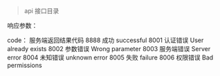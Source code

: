 > api 接口目录

响应参数：

code：
服务端返回结果代码
8888 成功 successful
8001 认证错误 User already exists
8002 参数错误 Wrong parameter
8003 服务端错误 Server error
8004 未知错误 unknown error
8005 失败 failure
8006 权限错误 Bad permissions